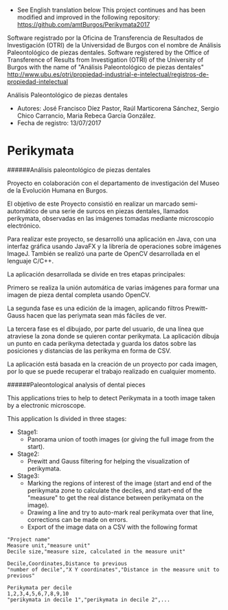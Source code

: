 * See English translation below
This project continues and has been modified and improved in the following repository: https://github.com/amtBurgos/Perikymata2017

Software registrado por la Oficina de Transferencia de Resultados de Investigación (OTRI) de la Universidad de Burgos con el nombre de Análisis Paleontológico de piezas dentales.
Software registered by the Office of Transference of Results from Investigation (OTRI) of the University of Burgos with the name of "Análisis Paleontológico de piezas dentales" 
http://www.ubu.es/otri/propiedad-industrial-e-intelectual/registros-de-propiedad-intelectual

Análisis Paleontológico de piezas dentales
- Autores: José Francisco Díez Pastor, Raúl Marticorena Sánchez, Sergio Chico Carrancio, Maria Rebeca García González.
- Fecha de registro: 13/07/2017


# Perikymata 
######Análisis paleontológico de piezas dentales

Proyecto en colaboración con el departamento de investigación del Museo de la Evolución Humana en Burgos.

El objetivo de este Proyecto consistió en realizar un marcado semi-automático de una serie de surcos en piezas dentales, llamados perikymata, observadas en las imágenes tomadas mediante microscopio electrónico.

Para realizar este proyecto, se desarrolló una aplicación en Java, con una interfaz gráfica usando JavaFX y la librería de operaciones sobre imágenes ImageJ. También se realizó una parte de OpenCV desarrollada en el lenguaje C/C++.

La aplicación desarrollada se divide en tres etapas principales:

Primero se realiza la unión automática de varias imágenes para formar una imagen de pieza dental completa usando OpenCV.

La segunda fase es una edición de la imagen, aplicando filtros Prewitt-Gauss hacen que las periymata sean más fáciles de ver.

La tercera fase es el dibujado, por parte del usuario, de una línea que atraviese la zona donde se quieren contar perikymata. La aplicación dibuja un punto en cada perikyma detectada y guarda los datos sobre las posiciones y distancias de las perikyma en forma de CSV.

La aplicación está basada en la creación de un proyecto por cada imagen, por lo que se puede recuperar el trabajo realizado en cualquier momento.

######Paleontological analysis of dental pieces

This applications tries to help to detect Perikymata in a tooth image taken by a electronic microscope.

This application Is divided in three stages:
* Stage1:
  * Panorama union of tooth images (or giving the full image from the start).
* Stage2:
  * Prewitt and Gauss filtering for helping the visualization of perikymata.
* Stage3:
  * Marking the regions of interest of the image (start and end of the perikymata zone to calculate the deciles, and start-end of the "measure" to get the real distance between perikymata on the image).
  * Drawing a line and try to auto-mark real perikymata over that line, corrections can be made on errors.
  * Export of the image data on a CSV with the following format

```
"Project name"
Measure unit,"measure unit"
Decile size,"measure size, calculated in the measure unit"

Decile,Coordinates,Distance to previous
"number of decile","X Y coordinates","Distance in the measure unit to previous"

Perikymata per decile
1,2,3,4,5,6,7,8,9,10
"perikymata in decile 1","perikymata in decile 2",...
```

